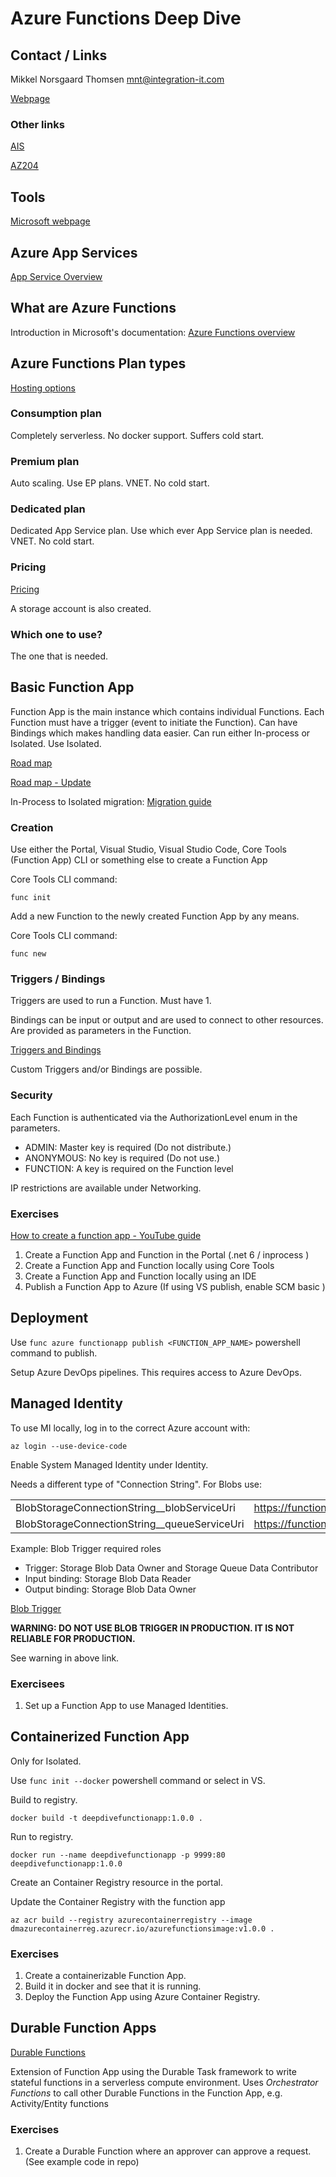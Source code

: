 # Azure Functions Deep Dive

## Contact / Links

Mikkel Norsgaard Thomsen <mnt@integration-it.com>

[Webpage](www.integration-it.com)

### Other links

[AIS](https://github.com/xemmel/dti_ais)

[AZ204](https://github.com/xemmel/az204)

## Tools

[Microsoft webpage](https://learn.microsoft.com/en-us/azure/azure-functions/functions-run-local)

## Azure App Services

[App Service Overview](https://learn.microsoft.com/en-us/azure/app-service/overview)

## What are Azure Functions

Introduction in Microsoft's documentation:
[Azure Functions overview](https://learn.microsoft.com/en-us/azure/azure-functions/functions-overview?pivots=programming-language-csharp)

## Azure Functions Plan types

[Hosting options](https://learn.microsoft.com/en-us/azure/azure-functions/functions-scale)

### Consumption plan

Completely serverless. No docker support. Suffers cold start.

### Premium plan

Auto scaling. Use EP plans. VNET. No cold start.

### Dedicated plan

Dedicated App Service plan. Use which ever App Service plan is needed. VNET. No cold start.

### Pricing

[Pricing](https://azure.microsoft.com/en-gb/pricing/details/functions/)

A storage account is also created.

### Which one to use?

The one that is needed.

## Basic Function App

Function App is the main instance which contains individual Functions. Each Function must have a trigger (event to initiate the Function). Can have Bindings which makes handling data easier. Can run either In-process or Isolated. Use Isolated.

[Road map](https://techcommunity.microsoft.com/t5/apps-on-azure-blog/net-on-azure-functions-roadmap-update/ba-p/3619066)

[Road map - Update](https://techcommunity.microsoft.com/t5/apps-on-azure-blog/net-on-azure-functions-august-2023-roadmap-update/ba-p/3910098)

In-Process to Isolated migration:
[Migration guide](https://learn.microsoft.com/en-us/azure/azure-functions/migrate-dotnet-to-isolated-model?tabs=net8)

### Creation

Use either the Portal, Visual Studio, Visual Studio Code, Core Tools (Function App) CLI or something else to create a Function App

Core Tools CLI command:

`func init`

Add a new Function to the newly created Function App by any means.

Core Tools CLI command:

`func new`

### Triggers / Bindings

Triggers are used to run a Function. Must have 1.

Bindings can be input or output and are used to connect to other resources. Are provided as parameters in the Function.

[Triggers and Bindings](https://learn.microsoft.com/en-us/azure/azure-functions/functions-triggers-bindings)

Custom Triggers and/or Bindings are possible.

### Security

Each Function is authenticated via the AuthorizationLevel enum in the parameters.

- ADMIN: Master key is required (Do not distribute.)
- ANONYMOUS: No key is required (Do not use.)
- FUNCTION: A key is required on the Function level

IP restrictions are available under Networking.

### Exercises

[How to create a function app - YouTube guide](https://www.youtube.com/watch?v=BEIZKCDElMs)

1. Create a Function App and Function in the Portal (.net 6 / inprocess )
2. Create a Function App and Function locally using Core Tools
3. Create a Function App and Function locally using an IDE
4. Publish a Function App to Azure (If using VS publish, enable SCM basic )

## Deployment

Use `func azure functionapp publish <FUNCTION_APP_NAME>` powershell command to publish.

Setup Azure DevOps pipelines. This requires access to Azure DevOps.

## Managed Identity

To use MI locally, log in to the correct Azure account with:

`az login --use-device-code`

Enable System Managed Identity under Identity.

Needs a different type of "Connection String". For Blobs use:

|                                                |                                              |
| ---------------------------------------------- | -------------------------------------------- |
| BlobStorageConnectionString\_\_blobServiceUri  | https://functionappst.blob.core.windows.net  |
| BlobStorageConnectionString\_\_queueServiceUri | https://functionappst.queue.core.windows.net |

Example: Blob Trigger required roles

- Trigger: Storage Blob Data Owner and Storage Queue Data Contributor
- Input binding: Storage Blob Data Reader
- Output binding: Storage Blob Data Owner

[Blob Trigger](https://learn.microsoft.com/en-us/azure/azure-functions/functions-bindings-storage-blob-trigger)

**WARNING: DO NOT USE BLOB TRIGGER IN PRODUCTION. IT IS NOT RELIABLE FOR PRODUCTION.**

See warning in above link.

### Exercisees

1. Set up a Function App to use Managed Identities.

## Containerized Function App

Only for Isolated.

Use `func init --docker` powershell command or select in VS.

Build to registry.

`docker build -t deepdivefunctionapp:1.0.0 .`

Run to registry.

`docker run --name deepdivefunctionapp -p 9999:80 deepdivefunctionapp:1.0.0`

Create an Container Registry resource in the portal.

Update the Container Registry with the function app

`az acr build --registry azurecontainerregistry --image dmazurecontainerreg.azurecr.io/azurefunctionsimage:v1.0.0 .`

### Exercises

1. Create a containerizable Function App.
2. Build it in docker and see that it is running.
3. Deploy the Function App using Azure Container Registry.

## Durable Function Apps

[Durable Functions](https://learn.microsoft.com/en-us/azure/azure-functions/durable/durable-functions-overview)

Extension of Function App using the Durable Task framework to write stateful functions in a serverless compute environment. Uses _Orchestrator Functions_ to call other Durable Functions in the Function App, e.g. Activity/Entity functions

### Exercises

1. Create a Durable Function where an approver can approve a request. (See example code in repo)
